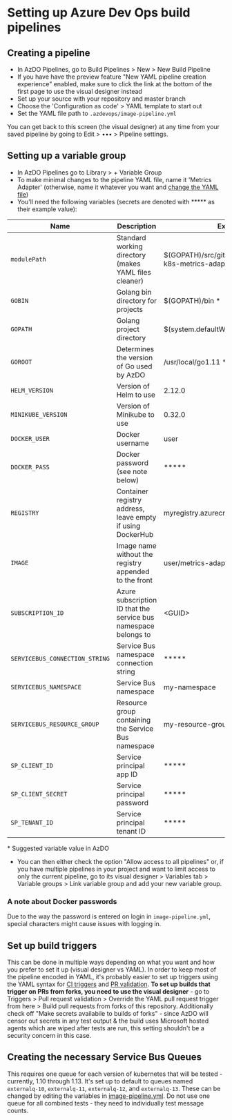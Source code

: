 # Setting up Azure Dev Ops build pipelines

## Creating a pipeline
* In AzDO Pipelines, go to Build Pipelines > New > New Build Pipeline
* If you have have the preview feature "New YAML pipeline creation experience" enabled, make sure to click the link at the bottom of the first page to use the visual designer instead
* Set up your source with your repository and master branch
* Choose the 'Configuration as code' > YAML template to start out
* Set the YAML file path to `.azdevops/image-pipeline.yml`

You can get back to this screen (the visual designer) at any time from your saved pipeline by going to Edit > ••• > Pipeline settings.

## Setting up a variable group
* In AzDO Pipelines go to Library > + Variable Group
* To make minimal changes to the pipeline YAML file, name it 'Metrics Adapter' (otherwise, name it whatever you want and [change the YAML file](./image-pipeline.yml#L8))
* You'll need the following variables (secrets are denoted with \*\*\*\*\* as their example value):

| Name | Description | Example |
| --- | --- | --- |
| `modulePath` | Standard working directory (makes YAML files cleaner) | $(GOPATH)/src/github.com/Azure/azure-k8s-metrics-adapter \* |
| `GOBIN` | Golang bin directory for projects | $(GOPATH)/bin \* |
| `GOPATH` | Golang project directory | $(system.defaultWorkingDirectory)/go \* |
| `GOROOT` | Determines the version of Go used by AzDO | /usr/local/go1.11 \* |
| `HELM_VERSION` | Version of Helm to use | 2.12.0 |
| `MINIKUBE_VERSION` | Version of Minikube to use | 0.32.0 |
| `DOCKER_USER` | Docker username | user |
| `DOCKER_PASS` | Docker password (see note below) | \*\*\*\*\* |
| `REGISTRY` | Container registry address, leave empty if using DockerHub | myregistry.azurecr.io |
| `IMAGE` | Image name without the registry appended to the front | user/metrics-adapter-test |
| `SUBSCRIPTION_ID` | Azure subscription ID that the service bus namespace belongs to | <GUID\> |
| `SERVICEBUS_CONNECTION_STRING` | Service Bus namespace connection string | \*\*\*\*\* |
| `SERVICEBUS_NAMESPACE` | Service Bus namespace | my-namespace  |
| `SERVICEBUS_RESOURCE_GROUP` | Resource group containing the Service Bus namespace | my-resource-group |
| `SP_CLIENT_ID` | Service principal app ID | \*\*\*\*\* |
| `SP_CLIENT_SECRET` | Service principal password | \*\*\*\*\* |
| `SP_TENANT_ID` | Service principal tenant ID | \*\*\*\*\* |

\* Suggested variable value in AzDO

* You can then either check the option "Allow access to all pipelines" or, if you have multiple pipelines in your project and want to limit access to only the current pipeline, go to its visual designer > Variables tab > Variable groups > Link variable group and add your new variable group.

### A note about Docker passwords
Due to the way the password is entered on login in `image-pipeline.yml`, special characters might cause issues with logging in.

## Set up build triggers
This can be done in multiple ways depending on what you want and how you prefer to set it up (visual designer vs YAML). In order to keep most of the pipeline encoded in YAML, it's probably easier to set up triggers using the YAML syntax for [CI triggers](https://docs.microsoft.com/en-us/azure/devops/pipelines/yaml-schema?view=azure-devops&tabs=schema&viewFallbackFrom=azdevops#trigger) and [PR validation](https://docs.microsoft.com/en-us/azure/devops/pipelines/yaml-schema?view=azure-devops&tabs=schema&viewFallbackFrom=azdevops#pr-trigger). **To set up builds that trigger on PRs from forks, you need to use the visual designer** - go to Triggers > Pull request validation > Override the YAML pull request trigger from here > Build pull requests from forks of this repository. Additionally check off "Make secrets availabile to builds of forks" - since AzDO will censor out secrets in any test output & the build uses Microsoft hosted agents which are wiped after tests are run, this setting shouldn't be a security concern in this case.

## Creating the necessary Service Bus Queues
This requires one queue for each version of kubernetes that will be tested - currently, 1.10 through 1.13. It's set up to default to queues named `externalq-10`, `externalq-11`, `externalq-12`, and `externalq-13`. These can be changed by editing the variables in [image-pipeline.yml](./image-pipeline.yml#L54). Do not use one queue for all combined tests - they need to individually test message counts.
